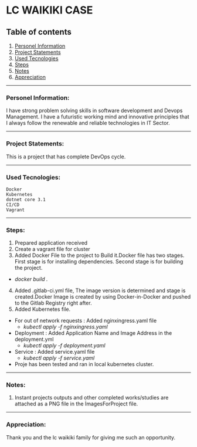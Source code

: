 # LC WAIKIKI CASE

## Table of contents

1. [Personel Information](#personel-information)
2. [Project Statements](#project-statements)
3. [Used Tecnologies](#used-tecnologies)
4. [Steps](#steps)
5. [Notes](#notes)
6. [Appreciation](#appreciation)

---

### Personel Information:
I have strong problem solving skills in software development and Devops Management. I have a futuristic working mind and innovative principles that I always follow the renewable and reliable technologies in IT Sector.

---
### Project Statements:
This is a project that has complete DevOps cycle.

---

### Used Tecnologies:
    Docker
    Kubernetes
    dotnet core 3.1
    CI/CD
    Vagrant
    
---

### Steps:
1. Prepared application received
2. Create a vagrant file for cluster 
3. Added Docker File to the project to Build it.Docker file has two stages. First stage is for installing dependencies. Second stage is for building the project.
* *docker build .*
4. Added .gitlab-ci.yml file, The image version is determined and stage is created.Docker Image is created by using Docker-in-Docker and pushed to the Gitlab Registry right after.
5. Added Kubernetes file.
* For out of network requests : Added nginxingress.yaml file
    - *kubectl apply -f nginxingress.yaml*
* Deployment : Added Application Name and Image Address in the deployment.yml
    - *kubectl apply -f deployment.yaml*
* Service : Added service.yaml file
    - *kubectl apply -f service.yaml*
* Proje has been tested and ran in local kubernetes cluster.

---

### Notes:
1. Instant projects outputs and other completed works/studies are attached as a PNG file in the İmagesForProject file.
---

### Appreciation:
Thank you and the lc waikiki family for giving me such an opportunity.



